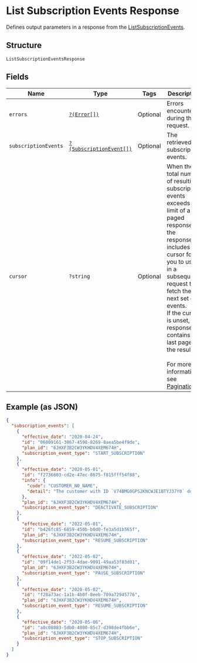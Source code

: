 
# List Subscription Events Response

Defines output parameters in a response from the
[ListSubscriptionEvents](../../doc/apis/subscriptions.md#list-subscription-events).

## Structure

`ListSubscriptionEventsResponse`

## Fields

| Name | Type | Tags | Description | Getter | Setter |
|  --- | --- | --- | --- | --- | --- |
| `errors` | [`?(Error[])`](../../doc/models/error.md) | Optional | Errors encountered during the request. | getErrors(): ?array | setErrors(?array errors): void |
| `subscriptionEvents` | [`?(SubscriptionEvent[])`](../../doc/models/subscription-event.md) | Optional | The retrieved subscription events. | getSubscriptionEvents(): ?array | setSubscriptionEvents(?array subscriptionEvents): void |
| `cursor` | `?string` | Optional | When the total number of resulting subscription events exceeds the limit of a paged response,<br>the response includes a cursor for you to use in a subsequent request to fetch the next set of events.<br>If the cursor is unset, the response contains the last page of the results.<br><br>For more information, see [Pagination](https://developer.squareup.com/docs/working-with-apis/pagination). | getCursor(): ?string | setCursor(?string cursor): void |

## Example (as JSON)

```json
{
  "subscription_events": [
    {
      "effective_date": "2020-04-24",
      "id": "06809161-3867-4598-8269-8aea5be4f9de",
      "plan_id": "6JHXF3B2CW3YKHDV4XEM674H",
      "subscription_event_type": "START_SUBSCRIPTION"
    },
    {
      "effective_date": "2020-05-01",
      "id": "f2736603-cd2e-47ec-8675-f815fff54f88",
      "info": {
        "code": "CUSTOMER_NO_NAME",
        "detail": "The customer with ID `V74BMG0GPS2KNCWJE1BTYJ37Y0` does not have a name on record."
      },
      "plan_id": "6JHXF3B2CW3YKHDV4XEM674H",
      "subscription_event_type": "DEACTIVATE_SUBSCRIPTION"
    },
    {
      "effective_date": "2022-05-01",
      "id": "b426fc85-6859-450b-b0d0-fe3a5d1b565f",
      "plan_id": "6JHXF3B2CW3YKHDV4XEM674H",
      "subscription_event_type": "RESUME_SUBSCRIPTION"
    },
    {
      "effective_date": "2022-05-02",
      "id": "09f14de1-2f53-4dae-9091-49aa53f83d01",
      "plan_id": "6JHXF3B2CW3YKHDV4XEM674H",
      "subscription_event_type": "PAUSE_SUBSCRIPTION"
    },
    {
      "effective_date": "2020-05-02",
      "id": "f28a73ac-1a1b-4b0f-8eeb-709a72945776",
      "plan_id": "6JHXF3B2CW3YKHDV4XEM674H",
      "subscription_event_type": "RESUME_SUBSCRIPTION"
    },
    {
      "effective_date": "2020-05-06",
      "id": "a0c08083-5db0-4800-85c7-d398de4fbb6e",
      "plan_id": "6JHXF3B2CW3YKHDV4XEM674H",
      "subscription_event_type": "STOP_SUBSCRIPTION"
    }
  ]
}
```

